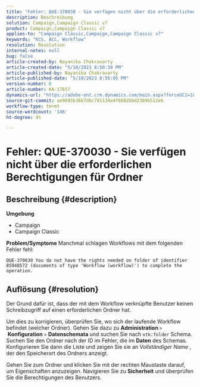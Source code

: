 ```yaml
---
title: "Fehler: QUE-370030 - Sie verfügen nicht über die erforderlichen Berechtigungen für Ordner"
description: Beschreibung
solution: Campaign,Campaign Classic v7
product: Campaign,Campaign Classic v7
applies-to: "Campaign Classic,Campaign,Campaign Classic v7"
keywords: "KCS, ACC, Workflow"
resolution: Resolution
internal-notes: null
bug: false
article-created-by: Nayanika Chakravarty
article-created-date: "5/10/2023 8:50:30 PM"
article-published-by: Nayanika Chakravarty
article-published-date: "5/10/2023 8:55:05 PM"
version-number: 6
article-number: KA-17657
dynamics-url: "https://adobe-ent.crm.dynamics.com/main.aspx?forceUCI=1&pagetype=entityrecord&etn=knowledgearticle&id=a42ea84a-74ef-ed11-8849-6045bd006239"
source-git-commit: ae9693b36b7dbc781134e4f6602bbd2389b512e6
workflow-type: tm+mt
source-wordcount: '146'
ht-degree: 4%

---
```


# Fehler: QUE-370030 - Sie verfügen nicht über die erforderlichen Berechtigungen für Ordner

## Beschreibung {#description}

<b>Umgebung</b>
- Campaign
- Campaign Classic

<b>Problem/Symptome</b>
Manchmal schlagen Workflows mit dem folgenden Fehler fehl:


```
QUE-370030 You do not have the rights needed on folder of identifier 85948572 (documents of type 'Workflow (workflow)') to complete the operation.
```



## Auflösung {#resolution}


Der Grund dafür ist, dass der mit dem Workflow verknüpfte Benutzer keinen Schreibzugriff auf einen erforderlichen Ordner hat.

Um dies zu korrigieren, überprüfen Sie, wo sich der laufende Workflow befindet (welcher Ordner). Gehen Sie dazu zu <b>Administration </b>`>`  <b>Konfiguration</b> `>`  <b>Datenschemata</b> und suchen Sie nach `xtk:folder` Schema. Suchen Sie den Ordner nach der ID im Fehler, die im <b>Daten</b> des Schemas. Konfigurieren Sie dann die Liste und zeigen Sie sie an *Vollständiger Name* , der den Speicherort des Ordners anzeigt.

Gehen Sie zum Ordner und klicken Sie mit der rechten Maustaste darauf, um Eigenschaften anzuzeigen. Navigieren Sie zu <b>Sicherheit</b> und überprüfen Sie die Berechtigungen des Benutzers.
